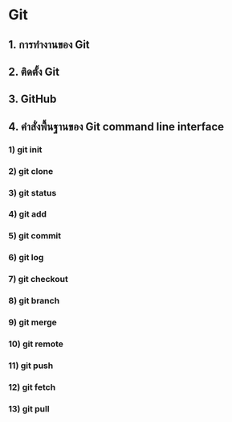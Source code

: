 # Git

## 1. การทำงานของ Git
## 2. ติดตั้ง Git
## 3. GitHub
## 4. คำสั่งพื้นฐานของ Git command line interface
### 1) git init
### 2) git clone
### 3) git status
### 4) git add
### 5) git commit
### 6) git log
### 7) git checkout
### 8) git branch
### 9) git merge
### 10) git remote
### 11) git push
### 12) git fetch
### 13) git pull
